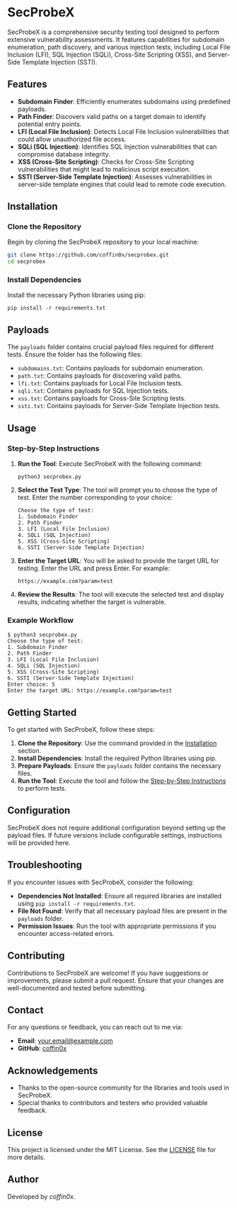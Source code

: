 # SecProbeX

SecProbeX is a comprehensive security testing tool designed to perform extensive vulnerability assessments. It features capabilities for subdomain enumeration, path discovery, and various injection tests, including Local File Inclusion (LFI), SQL Injection (SQLi), Cross-Site Scripting (XSS), and Server-Side Template Injection (SSTI).

## Features

- **Subdomain Finder**: Efficiently enumerates subdomains using predefined payloads.
- **Path Finder**: Discovers valid paths on a target domain to identify potential entry points.
- **LFI (Local File Inclusion)**: Detects Local File Inclusion vulnerabilities that could allow unauthorized file access.
- **SQLi (SQL Injection)**: Identifies SQL Injection vulnerabilities that can compromise database integrity.
- **XSS (Cross-Site Scripting)**: Checks for Cross-Site Scripting vulnerabilities that might lead to malicious script execution.
- **SSTI (Server-Side Template Injection)**: Assesses vulnerabilities in server-side template engines that could lead to remote code execution.

## Installation

### Clone the Repository

Begin by cloning the SecProbeX repository to your local machine:

```bash
git clone https://github.com/coffin0x/secprobex.git
cd secprobex
```

### Install Dependencies
Install the necessary Python libraries using pip:

```
pip install -r requirements.txt
```

## Payloads

The `payloads` folder contains crucial payload files required for different tests. Ensure the folder has the following files:

- `subdomains.txt`: Contains payloads for subdomain enumeration.
- `path.txt`: Contains payloads for discovering valid paths.
- `lfi.txt`: Contains payloads for Local File Inclusion tests.
- `sqli.txt`: Contains payloads for SQL Injection tests.
- `xss.txt`: Contains payloads for Cross-Site Scripting tests.
- `ssti.txt`: Contains payloads for Server-Side Template Injection tests.

## Usage

### Step-by-Step Instructions

1. **Run the Tool**: Execute SecProbeX with the following command:
   ```
   python3 secprobex.py
   ```
2. **Select the Test Type**: The tool will prompt you to choose the type of test. Enter the number corresponding to your choice:
   ```
   Choose the type of test:
   1. Subdomain Finder
   2. Path Finder
   3. LFI (Local File Inclusion)
   4. SQLi (SQL Injection)
   5. XSS (Cross-Site Scripting)
   6. SSTI (Server-Side Template Injection)
   ```

3. **Enter the Target URL**: You will be asked to provide the target URL for testing. Enter the URL and press Enter. For example:
   ```
   https://example.com?param=test
   ```
   
4. **Review the Results**: The tool will execute the selected test and display results, indicating whether the target is vulnerable.

### Example Workflow

```
$ python3 secprobex.py
Choose the type of test:
1. Subdomain Finder
2. Path Finder
3. LFI (Local File Inclusion)
4. SQLi (SQL Injection)
5. XSS (Cross-Site Scripting)
6. SSTI (Server-Side Template Injection)
Enter choice: 5
Enter the target URL: https://example.com?param=test
```

## Getting Started

To get started with SecProbeX, follow these steps:

1. **Clone the Repository**: Use the command provided in the [Installation](#installation) section.
2. **Install Dependencies**: Install the required Python libraries using pip.
3. **Prepare Payloads**: Ensure the `payloads` folder contains the necessary files.
4. **Run the Tool**: Execute the tool and follow the [Step-by-Step Instructions](#step-by-step-instructions) to perform tests.

## Configuration

SecProbeX does not require additional configuration beyond setting up the payload files. If future versions include configurable settings, instructions will be provided here.

## Troubleshooting

If you encounter issues with SecProbeX, consider the following:

- **Dependencies Not Installed**: Ensure all required libraries are installed using `pip install -r requirements.txt`.
- **File Not Found**: Verify that all necessary payload files are present in the `payloads` folder.
- **Permission Issues**: Run the tool with appropriate permissions if you encounter access-related errors.

## Contributing

Contributions to SecProbeX are welcome! If you have suggestions or improvements, please submit a pull request. Ensure that your changes are well-documented and tested before submitting.

## Contact

For any questions or feedback, you can reach out to me via:

- **Email**: your.email@example.com
- **GitHub**: [coffin0x](https://github.com/coffin0x)

## Acknowledgements

- Thanks to the open-source community for the libraries and tools used in SecProbeX.
- Special thanks to contributors and testers who provided valuable feedback.

## License

This project is licensed under the MIT License. See the [LICENSE](LICENSE) file for more details.

## Author

Developed by *coffin0x*.
